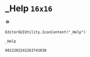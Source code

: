 # _Help `16x16`
<img src="/img/_Help.png" width=16 height=16>

``` CSharp
EditorGUIUtility.IconContent("_Help")
```
```
_Help
```
```
6012202242263741038
```
